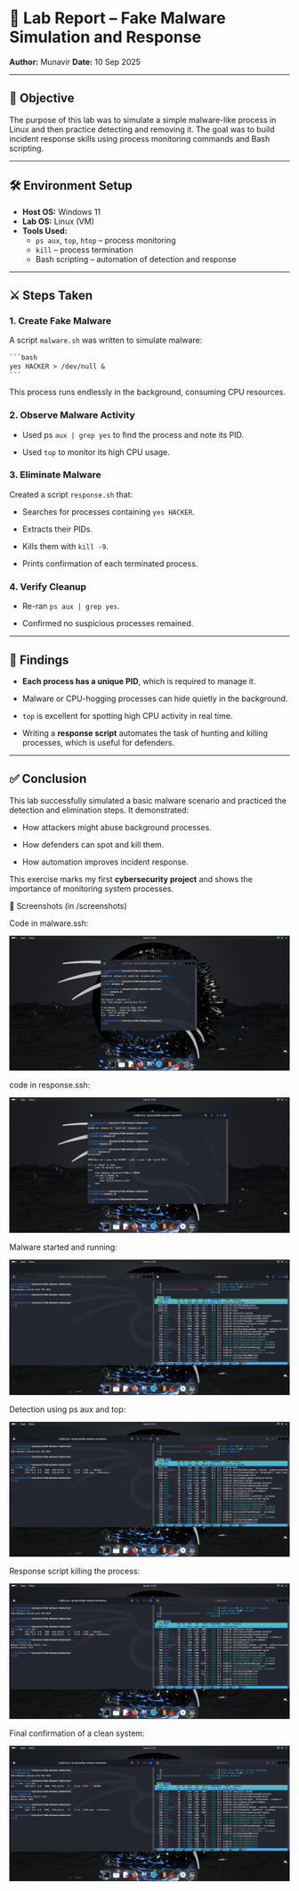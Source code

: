 # 🧪 Lab Report – Fake Malware Simulation and Response  

**Author:** Munavir
**Date:** 10 Sep 2025

---

## 🎯 Objective  
The purpose of this lab was to simulate a simple malware-like process in Linux and then practice detecting and removing it. The goal was to build incident response skills using process monitoring commands and Bash scripting.  

---

## 🛠️ Environment Setup  
- **Host OS:** Windows 11  
- **Lab OS:** Linux (VM)  
- **Tools Used:**  
  - `ps aux`, `top`, `htop` – process monitoring  
  - `kill` – process termination  
  - Bash scripting – automation of detection and response  

---

## ⚔️ Steps Taken  

### 1. Create Fake Malware 

A script `malware.sh` was written to simulate malware:  

    ```bash
    yes HACKER > /dev/null &
    ```

This process runs endlessly in the background, consuming CPU resources.


### 2. Observe Malware Activity

- Used ps `aux | grep yes` to find the process and note its PID.

- Used `top` to monitor its high CPU usage.


### 3. Eliminate Malware

Created a script `response.sh` that:

- Searches for processes containing `yes HACKER`.

- Extracts their PIDs.

- Kills them with `kill -9`.

- Prints confirmation of each terminated process.


### 4. Verify Cleanup

- Re-ran `ps aux | grep yes`.

- Confirmed no suspicious processes remained.

---

## 🔎 Findings

- **Each process has a unique PID**, which is required to manage it.

- Malware or CPU-hogging processes can hide quietly in the background.

- `top` is excellent for spotting high CPU activity in real time.

- Writing a **response script** automates the task of hunting and killing processes, which is useful for defenders.

---

## ✅ Conclusion

This lab successfully simulated a basic malware scenario and practiced the detection and elimination steps. It demonstrated:

- How attackers might abuse background processes.

- How defenders can spot and kill them.

- How automation improves incident response.

This exercise marks my first **cybersecurity project** and shows the importance of monitoring system processes.

📸 Screenshots (in /screenshots)

Code in malware.ssh:

![Malware started and running](screenshots/code_(malware.sh).png)


code in response.ssh:

![Malware started and running](screenshots/code_(response.sh).png)


Malware started and running:

![Malware started and running](screenshots/push_malware.png)


Detection using ps aux and top:

![Detection using ps aux and top](screenshots/detection.png)


Response script killing the process:

![Response script killing the process](screenshots/kill_process.png)


Final confirmation of a clean system:

![Final confirmation of a clean system](screenshots/final_confirmation.png)
